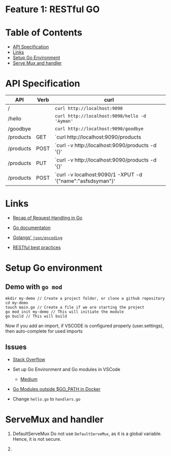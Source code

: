 
# Feature 1: RESTful GO

# Table of Contents

- [API Specification](#api-specification)
- [Links](#links)
- [Setup Go Environment](#setup-go-environment)
- [Serve Mux and handler](#servermux-and-handler)

# API Specification

|API|Verb|curl|
|--|--|--|
|/||`curl http://localhost:9090`|
|/hello||`curl http://localhost:9090/hello -d 'Ayman'`|
|/goodbye||`curl http://localhost:9090/goodbye`|
|/products|GET|`curl http://localhost:9090/products | jq`|
|/products|POST|`curl -v http://localhost:9090/products -d '{}'| jq`|
|/products|PUT|`curl -v http://localhost:9090/products -d '{}'| jq`|
|/products|POST|`curl -v  localhost:9090/1 -XPUT -d '{"name":"asfsdsyman"}'| jq`|


# Links

- [Recap of Request Handling in Go](https://www.alexedwards.net/blog/a-recap-of-request-handling)

- [Go documentaton](https://golang.org/doc/)

- [Golangs' `json/encoding`](https://golang.org/pkg/encoding/json/)

- [RESTful best practices](https://docs.microsoft.com/en-us/azure/architecture/best-practices/api-design)

# Setup Go environment

## Demo with `go mod`

    mkdir my-demo // Create a project folder, or clone a github repository    
    cd my-demo
    touch main.go // Create a file if we are starting the project
    go mod init my-demo // This will initiate the module
    go build // This will build

Now if you add an import, if VSCODE is configured properly (user.settings), then auto-complete for used imports

## Issues

- [Stack Overflow](https://stackoverflow.com/questions/60680470/could-not-import-local-modules-in-golang/60681078#60681078)
- Set up Go Environment and Go modules in VSCode
  - [Medium](https://rominirani.com/setup-go-development-environment-with-visual-studio-code-7ea5d643a51a)

- [Go Modules outside $GO_PATH in Docker](https://devandchill.com/posts/2019/03/go-modules-working-outside-gopath/)

- Change `hello.go` to `handlers.go`

# ServeMux and handler

1. DefaultServeMux
Do not use `DefaultServeMux`, as it is a global variable. Hence, it is not secure.

2.
